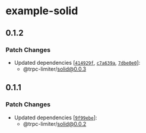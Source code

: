 # example-solid

## 0.1.2

### Patch Changes

- Updated dependencies [[`414929f`](https://github.com/OrJDev/trpc-limiter/commit/414929f88a3981defd8e791624072f2f822ee7cc), [`c7a639a`](https://github.com/OrJDev/trpc-limiter/commit/c7a639a8e18f797cd2562e9909a87531030d6a09), [`7dbe0e0`](https://github.com/OrJDev/trpc-limiter/commit/7dbe0e0f958238bdf97776bf64e30cae6966fa6f)]:
  - @trpc-limiter/solid@0.0.3

## 0.1.1

### Patch Changes

- Updated dependencies [[`9f99ebe`](https://github.com/OrJDev/trpc-limiter/commit/9f99ebec665f92928eef2b5af3f5ce277070e3ec)]:
  - @trpc-limiter/solid@0.0.2
